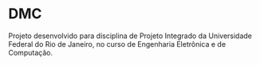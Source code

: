# DMC
Projeto desenvolvido para disciplina de Projeto Integrado da Universidade Federal do Rio de Janeiro, 
no curso de Engenharia Eletrônica e de Computação.


